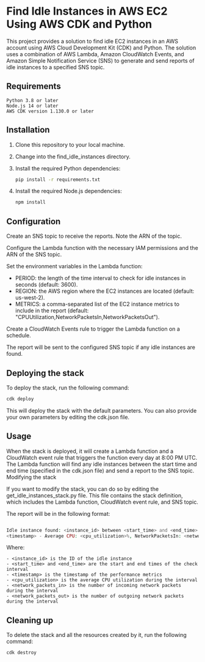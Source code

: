 # Find Idle Instances in AWS EC2 Using AWS CDK and Python 

This project provides a solution to find idle EC2 instances in an AWS account using AWS Cloud Development Kit (CDK) and Python. The solution uses a combination of AWS Lambda, Amazon CloudWatch Events, and Amazon Simple Notification Service (SNS) to generate and send reports of idle instances to a specified SNS topic.  

## Requirements

    Python 3.8 or later
    Node.js 14 or later
    AWS CDK version 1.130.0 or later

## Installation

1. Clone this repository to your local machine.
2. Change into the find_idle_instances directory.
3. Install the required Python dependencies:
    ```sh
    pip install -r requirements.txt
    ```

4. Install the required Node.js dependencies:
    ```sh
    npm install
    ```
    
## Configuration

Create an SNS topic to receive the reports. Note the ARN of the topic.

Configure the Lambda function with the necessary IAM permissions and the ARN of the SNS topic.

Set the environment variables in the Lambda function:

   - PERIOD: the length of the time interval to check for idle instances in seconds (default: 3600).
   - REGION: the AWS region where the EC2 instances are located (default: us-west-2).
   - METRICS: a comma-separated list of the EC2 instance metrics to include in the report (default: "CPUUtilization,NetworkPacketsIn,NetworkPacketsOut").

Create a CloudWatch Events rule to trigger the Lambda function on a schedule.

The report will be sent to the configured SNS topic if any idle instances are found.

## Deploying the stack

To deploy the stack, run the following command:
```sh
cdk deploy
```
This will deploy the stack with the default parameters. You can also provide your own parameters by editing the cdk.json file.

## Usage
When the stack is deployed, it will create a Lambda function and a CloudWatch event rule that triggers the function every day at 8:00 PM UTC. The Lambda function will find any idle instances between the start time and end time (specified in the cdk.json file) and send a report to the SNS topic.
Modifying the stack

If you want to modify the stack, you can do so by editing the get_idle_instances_stack.py file. This file contains the stack definition, which includes the Lambda function, CloudWatch event rule, and SNS topic.

The report will be in the following format:

```php

Idle instance found: <instance_id> between <start_time> and <end_time>
<timestamp> - Average CPU: <cpu_utilization>%, NetworkPacketsIn: <network_packets_in>, NetworkPacketsOut: <network_packets_out>
```
Where:

    - <instance_id> is the ID of the idle instance
    - <start_time> and <end_time> are the start and end times of the check interval
    - <timestamp> is the timestamp of the performance metrics
    - <cpu_utilization> is the average CPU utilization during the interval
    - <network_packets_in> is the number of incoming network packets during the interval
    - <network_packets_out> is the number of outgoing network packets during the interval

## Cleaning up

To delete the stack and all the resources created by it, run the following command:
```sh
cdk destroy
```
